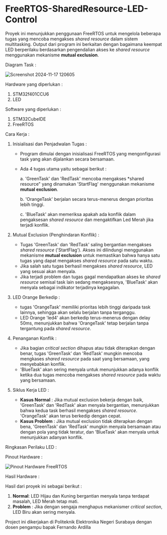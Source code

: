 # FreeRTOS-SharedResource-LED-Control
Proyek ini menunjukkan penggunaan FreeRTOS untuk mengelola beberapa tugas yang mencoba mengakses *shared resource* dalam sistem multitasking. Output dari program ini berkaitan dengan bagaimana keempat LED berperilaku berdasarkan pengendalian akses ke *shared resource* menggunakan mekanisme **mutual exclusion**.

Diagram Task :

![Screenshot 2024-11-17 120605](https://github.com/user-attachments/assets/8f61436f-ef1f-4106-9fb7-b93c6999653d)

Hardware yang diperlukan :
1. STM32f401CCU6
2. LED

Software yang diperlukan :
1. STM32CubeIDE
2. FreeRTOS

Cara Kerja :
1. Inisialisasi dan Penjadwalan Tugas :
   - Program dimulai dengan inisialisasi FreeRTOS yang mengonfigurasi task yang akan dijalankan secara bersamaan.
   - Ada 4 tugas utama yaitu sebagai berikut :

     a. 'GreenTask' dan 'RedTask' mencoba mengakses *shared resource" yang dinamakan 'StartFlag' menggunakan mekanisme **mutual exclusion**.
     
     b. 'OrangeTask' berjalan secara terus-menerus dengan prioritas lebih tinggi.
     
     c. 'BlueTask' akan memeriksa apakah ada konflik dalam pengaksesan *shared resource* dan mengaktifkan Led Merah jika terjadi konflik.
     
2. Mutual Exclusion (Penghindaran Konflik) :
   - Tugas 'GreenTask' dan 'RedTask' saling bergantian mengakses *shared resource* ('StartFlag'). Akses ini dilindungi menggunakan mekanisme **mutual exclusion** untuk memastikan bahwa hanya satu tugas yang dapat mengakses *shared resource* pada satu waktu.
   - Jika salah satu tugas berhasil mengakses *shared resource*, LED yang sesuai akan menyala.
   - Jika terjadi problem dan tugas gagal mendapatkan akses ke *shared resource* semisal task lain sedang mengaksesnya, 'BlueTask' akan menyala sebagai indikator terjadinya kegagalan.
     
3. LED Orange Berkedip :
   - tugas 'OrangeTask' memiliki prioritas lebih tinggi daripada task lainnya, sehingga akan selalu berjalan tanpa terganggu.
   - LED Orange 'led4' akan berkedip terus-menerus dengan delay 50ms, menunjukkan bahwa 'OrangeTask' tetap berjalan tanpa tergantung pada *shared resource*.
     
4. Penanganan Konflik :
   - Jika bagian *critical section* dihapus atau tidak diterapkan dengan benar, tugas 'GreenTask' dan 'RedTask' mungkin mencoba mengkases *shared resource* pada saat yang bersamaan, yang menyebabkan konflik.
   - 'BlueTask' akan sering menyala untuk menunjukkan adanya konflik ketika dua tugas mencoba mengakses *shared resource* pada waktu yang bersamaan.
     
5. Siklus Kerja LED :
   - **Kasus Normal** : Jika mutual exclusion bekerja dengan baik, 'GreenTask' dan 'RedTask' akan menyala bergantian, menunjukkan bahwa kedua task berhasil mengakses *shared resource*. 'OrangeTask' akan terus berkedip dengan cepat.
   - **Kasus Problem** : Jika mutual exclusion tidak diterapkan dengan bena, 'GreenTask' dan 'RedTask' mungkin menyala bersamaan atau dengan pola yang tidak teratur, dan 'BlueTask' akan menyala untuk menunjukkan adanyan konflik.

Ringkasan Perilaku LED :



Pinout Hardware :

![Pinout Hardware FreeRTOS](https://github.com/user-attachments/assets/8b814f64-fa02-4ee5-a5e5-d6a85f395bb2)

Hasil Hardware :



Hasil dari proyek ini sebagai berikut :
1. **Normal**: LED Hijau dan Kuning bergantian menyala tanpa terdapat masalah, LED Merah tetap mati.
2. **Problem** : Jika dengan sengaja menghapus mekanismer *critical section*, LED Biru akan sering menyala.
   
Project ini dikerjakan di Politeknik Elektronika Negeri Surabaya dengan dosen pengampu bapak Fernando Ardilla
